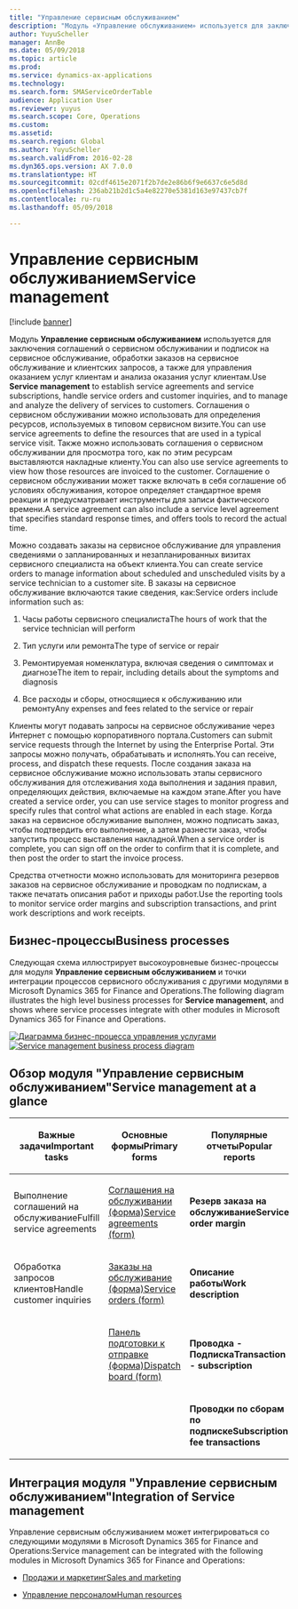 ```yaml
---
title: "Управление сервисным обслуживанием"
description: "Модуль «Управление обслуживанием» используется для заключения соглашений о сервисном обслуживании и подписок на сервисное обслуживание, обработки заказов на сервисное обслуживание и клиентских запросов, а также для управления оказанием услуг клиентам и анализа оказания услуг клиентам."
author: YuyuScheller
manager: AnnBe
ms.date: 05/09/2018
ms.topic: article
ms.prod: 
ms.service: dynamics-ax-applications
ms.technology: 
ms.search.form: SMAServiceOrderTable
audience: Application User
ms.reviewer: yuyus
ms.search.scope: Core, Operations
ms.custom: 
ms.assetid: 
ms.search.region: Global
ms.author: YuyuScheller
ms.search.validFrom: 2016-02-28
ms.dyn365.ops.version: AX 7.0.0
ms.translationtype: HT
ms.sourcegitcommit: 02cdf4615e2071f2b7de2e86b6f9e6637c6e5d8d
ms.openlocfilehash: 236ab21b2d1c5a4e82270e5381d163e97437cb7f
ms.contentlocale: ru-ru
ms.lasthandoff: 05/09/2018

---
```



# <a name="service-management"></a><span data-ttu-id="463d8-103">Управление сервисным обслуживанием</span><span class="sxs-lookup"><span data-stu-id="463d8-103">Service management</span></span> 

[!include [banner](../includes/banner.md)]


<span data-ttu-id="463d8-104">Модуль **Управление сервисным обслуживанием** используется для заключения соглашений о сервисном обслуживании и подписок на сервисное обслуживание, обработки заказов на сервисное обслуживание и клиентских запросов, а также для управления оказанием услуг клиентам и анализа оказания услуг клиентам.</span><span class="sxs-lookup"><span data-stu-id="463d8-104">Use **Service management** to establish service agreements and service subscriptions, handle service orders and customer inquiries, and to manage and analyze the delivery of services to customers.</span></span> <span data-ttu-id="463d8-105">Соглашения о сервисном обслуживании можно использовать для определения ресурсов, используемых в типовом сервисном визите.</span><span class="sxs-lookup"><span data-stu-id="463d8-105">You can use service agreements to define the resources that are used in a typical service visit.</span></span> <span data-ttu-id="463d8-106">Также можно использовать соглашения о сервисном обслуживании для просмотра того, как по этим ресурсам выставляются накладные клиенту.</span><span class="sxs-lookup"><span data-stu-id="463d8-106">You can also use service agreements to view how those resources are invoiced to the customer.</span></span> <span data-ttu-id="463d8-107">Соглашение о сервисном обслуживании может также включать в себя соглашение об условиях обслуживания, которое определяет стандартное время реакции и предусматривает инструменты для записи фактического времени.</span><span class="sxs-lookup"><span data-stu-id="463d8-107">A service agreement can also include a service level agreement that specifies standard response times, and offers tools to record the actual time.</span></span>

<span data-ttu-id="463d8-108">Можно создавать заказы на сервисное обслуживание для управления сведениями о запланированных и незапланированных визитах сервисного специалиста на объект клиента.</span><span class="sxs-lookup"><span data-stu-id="463d8-108">You can create service orders to manage information about scheduled and unscheduled visits by a service technician to a customer site.</span></span> <span data-ttu-id="463d8-109">В заказы на сервисное обслуживание включаются такие сведения, как:</span><span class="sxs-lookup"><span data-stu-id="463d8-109">Service orders include information such as:</span></span>

1.  <span data-ttu-id="463d8-110">Часы работы сервисного специалиста</span><span class="sxs-lookup"><span data-stu-id="463d8-110">The hours of work that the service technician will perform</span></span>

2.  <span data-ttu-id="463d8-111">Тип услуги или ремонта</span><span class="sxs-lookup"><span data-stu-id="463d8-111">The type of service or repair</span></span>

3.  <span data-ttu-id="463d8-112">Ремонтируемая номенклатура, включая сведения о симптомах и диагнозе</span><span class="sxs-lookup"><span data-stu-id="463d8-112">The item to repair, including details about the symptoms and diagnosis</span></span>

4.  <span data-ttu-id="463d8-113">Все расходы и сборы, относящиеся к обслуживанию или ремонту</span><span class="sxs-lookup"><span data-stu-id="463d8-113">Any expenses and fees related to the service or repair</span></span>

<span data-ttu-id="463d8-114">Клиенты могут подавать запросы на сервисное обслуживание через Интернет с помощью корпоративного портала.</span><span class="sxs-lookup"><span data-stu-id="463d8-114">Customers can submit service requests through the Internet by using the Enterprise Portal.</span></span> <span data-ttu-id="463d8-115">Эти запросы можно получать, обрабатывать и исполнять.</span><span class="sxs-lookup"><span data-stu-id="463d8-115">You can receive, process, and dispatch these requests.</span></span> <span data-ttu-id="463d8-116">После создания заказа на сервисное обслуживание можно использовать этапы сервисного обслуживания для отслеживания хода выполнения и задания правил, определяющих действия, включаемые на каждом этапе.</span><span class="sxs-lookup"><span data-stu-id="463d8-116">After you have created a service order, you can use service stages to monitor progress and specify rules that control what actions are enabled in each stage.</span></span> <span data-ttu-id="463d8-117">Когда заказ на сервисное обслуживание выполнен, можно подписать заказ, чтобы подтвердить его выполнение, а затем разнести заказ, чтобы запустить процесс выставления накладной.</span><span class="sxs-lookup"><span data-stu-id="463d8-117">When a service order is complete, you can sign off on the order to confirm that it is complete, and then post the order to start the invoice process.</span></span>

<span data-ttu-id="463d8-118">Средства отчетности можно использовать для мониторинга резервов заказов на сервисное обслуживание и проводкам по подпискам, а также печатать описания работ и приходы работ.</span><span class="sxs-lookup"><span data-stu-id="463d8-118">Use the reporting tools to monitor service order margins and subscription transactions, and print work descriptions and work receipts.</span></span>

## <a name="business-processes"></a><span data-ttu-id="463d8-119">Бизнес-процессы</span><span class="sxs-lookup"><span data-stu-id="463d8-119">Business processes</span></span>

<span data-ttu-id="463d8-120">Следующая схема иллюстрирует высокоуровневые бизнес-процессы для модуля **Управление сервисным обслуживанием** и точки интеграции процессов сервисного обслуживания с другими модулями в Microsoft Dynamics 365 for Finance and Operations.</span><span class="sxs-lookup"><span data-stu-id="463d8-120">The following diagram illustrates the high level business processes for **Service management**, and shows where service processes integrate with other modules in Microsoft Dynamics 365 for Finance and Operations.</span></span>

<span data-ttu-id="463d8-121">[![Диаграмма бизнес-процесса управления услугами](./media/sm_home_page.gif)](./media/sm_home_page.gif)</span><span class="sxs-lookup"><span data-stu-id="463d8-121">[![Service management business process diagram](./media/sm_home_page.gif)](./media/sm_home_page.gif)</span></span>

## <a name="service-management-at-a-glance"></a><span data-ttu-id="463d8-122">Обзор модуля "Управление сервисным обслуживанием"</span><span class="sxs-lookup"><span data-stu-id="463d8-122">Service management at a glance</span></span>

<table>
<col style="width: 33%" />
</colgroup>
<thead>
<tr class="header">
<th><p><span data-ttu-id="463d8-123">Важные задачи</span><span class="sxs-lookup"><span data-stu-id="463d8-123">Important tasks</span></span></p></th>
<th><p><span data-ttu-id="463d8-124">Основные формы</span><span class="sxs-lookup"><span data-stu-id="463d8-124">Primary forms</span></span></p></th>
<th><p><span data-ttu-id="463d8-125">Популярные отчеты</span><span class="sxs-lookup"><span data-stu-id="463d8-125">Popular reports</span></span></p></th>
</tr>
</thead>
<tbody>
<tr class="odd">
<td><p><span data-ttu-id="463d8-126">Выполнение соглашений на обслуживание</span><span class="sxs-lookup"><span data-stu-id="463d8-126">Fulfill service agreements</span></span></a></p></td>
<td><p><span data-ttu-id="463d8-127"><a href="https://technet.microsoft.com/en-us/library/aa617823(v=ax.60)">Соглашения на обслуживании (форма)</a></span><span class="sxs-lookup"><span data-stu-id="463d8-127"><a href="https://technet.microsoft.com/en-us/library/aa617823(v=ax.60)">Service agreements (form)</a></span></span></p></td>
<td><p><span data-ttu-id="463d8-128"><strong>Резерв заказа на обслуживание</strong></span><span class="sxs-lookup"><span data-stu-id="463d8-128"><strong>Service order margin</strong></span></span></p></td>
</tr>
<tr class="even">
<td><p><span data-ttu-id="463d8-129">Обработка запросов клиентов</span><span class="sxs-lookup"><span data-stu-id="463d8-129">Handle customer inquiries</span></span></a></p></td>
<td><p><span data-ttu-id="463d8-130"><a href="https://technet.microsoft.com/en-us/library/aa554361(v=ax.60)">Заказы на обслуживание (форма)</a></span><span class="sxs-lookup"><span data-stu-id="463d8-130"><a href="https://technet.microsoft.com/en-us/library/aa554361(v=ax.60)">Service orders (form)</a></span></span></p></td>
<td><p><span data-ttu-id="463d8-131"><strong>Описание работы</strong></span><span class="sxs-lookup"><span data-stu-id="463d8-131"><strong>Work description</strong></span></span></p></td>
</tr>
<tr class="odd">
<td><p></p></td>
<td><p><span data-ttu-id="463d8-132"><a href="https://technet.microsoft.com/en-us/library/hh242789(v=ax.60)">Панель подготовки к отправке (форма)</a></span><span class="sxs-lookup"><span data-stu-id="463d8-132"><a href="https://technet.microsoft.com/en-us/library/hh242789(v=ax.60)">Dispatch board (form)</a></span></span></p></td>
<td><p><span data-ttu-id="463d8-133"><strong>Проводка - Подписка</strong></span><span class="sxs-lookup"><span data-stu-id="463d8-133"><strong>Transaction - subscription</strong></span></span></p></td>
</tr>
<tr class="even">
<td><p></p></td>
<td><p></p></td>
<td><p><span data-ttu-id="463d8-134"><strong>Проводки по сборам по подписке</strong></span><span class="sxs-lookup"><span data-stu-id="463d8-134"><strong>Subscription fee transactions</strong></span></span></p></td>
</tr>
</tbody>
</table>


## <a name="integration-of-service-management"></a><span data-ttu-id="463d8-135">Интеграция модуля "Управление сервисным обслуживанием"</span><span class="sxs-lookup"><span data-stu-id="463d8-135">Integration of Service management</span></span>

<span data-ttu-id="463d8-136">Управление сервисным обслуживанием может интегрироваться со следующими модулями в Microsoft Dynamics 365 for Finance and Operations:</span><span class="sxs-lookup"><span data-stu-id="463d8-136">Service management can be integrated with the following modules in Microsoft Dynamics 365 for Finance and Operations:</span></span>

  - [<span data-ttu-id="463d8-137">Продажи и маркетинг</span><span class="sxs-lookup"><span data-stu-id="463d8-137">Sales and marketing</span></span>](../sales-marketing/overview-sales-marketing.md)

  - [<span data-ttu-id="463d8-138">Управление персоналом</span><span class="sxs-lookup"><span data-stu-id="463d8-138">Human resources</span></span>](https://docs.microsoft.com/en-us/dynamics365/unified-operations/talent/index)

  


